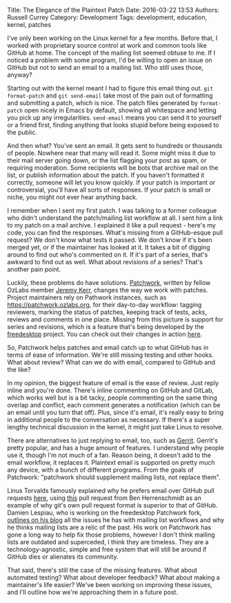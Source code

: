 Title: The Elegance of the Plaintext Patch
Date: 2016-03-22 13:53
Authors: Russell Currey
Category: Development
Tags: development, education, kernel, patches

I've only been working on the Linux kernel for a few months.  Before that, I worked with proprietary source control at work and common tools like GitHub at home.  The concept of the mailing list seemed obtuse to me.  If I noticed a problem with some program, I'd be willing to open an issue on GitHub but not to send an email to a mailing list.  Who still uses those, anyway?

Starting out with the kernel meant I had to figure this email thing out.  `git format-patch` and `git send-email` take most of the pain out of formatting and submitting a patch, which is nice.  The patch files generated by `format-patch` open nicely in Emacs by default, showing all whitespace and letting you pick up any irregularities.  `send-email` means you can send it to yourself or a friend first, finding anything that looks stupid before being exposed to the public.

And then what?  You've sent an email.  It gets sent to hundreds or thousands of people.  Nowhere near that many will read it.  Some might miss it due to their mail server going down, or the list flagging your post as spam, or requiring moderation.  Some recipients will be bots that archive mail on the list, or publish information about the patch.  If you haven't formatted it correctly, someone will let you know quickly.  If your patch is important or controversial, you'll have all sorts of responses.  If your patch is small or niche, you might not ever hear anything back.

I remember when I sent my first patch.  I was talking to a former colleague who didn't understand the patch/mailing list workflow at all.  I sent him a link to my patch on a mail archive.  I explained it like a pull request - here's my code, you can find the responses.  What's missing from a GitHub-esque pull request?  We don't know what tests it passed.  We don't know if it's been merged yet, or if the maintainer has looked at it.  It takes a bit of digging around to find out who's commented on it.  If it's part of a series, that's awkward to find out as well.  What about revisions of a series?  That's another pain point.

Luckily, these problems do have solutions.  [Patchwork](http://jk.ozlabs.org/projects/patchwork/), written by fellow OzLabs member [Jeremy Kerr](http://jk.ozlabs.org), changes the way we work with patches.  Project maintainers rely on Pathwork instances, such as <https://patchwork.ozlabs.org>, for their day-to-day workflow: tagging reviewers, marking the status of patches, keeping track of tests, acks, reviews and comments in one place.  Missing from this picture is support for series and revisions, which is a feature that's being developed by the [freedesktop](https://www.freedesktop.org/wiki/) project.  You can check out their changes in action [here](https://patchwork.freedesktop.org).

So, Patchwork helps patches and email catch up to what GitHub has in terms of ease of information.  We're still missing testing and other hooks.  What about review?  What can we do with email, compared to GitHub and the like?

In my opinion, the biggest feature of email is the ease of review.  Just reply inline and you're done.  There's inline commenting on GitHub and GitLab, which works well but is a bit tacky, people commenting on the same thing overlap and conflict, each comment generates a notification (which can be an email until you turn that off).  Plus, since it's email, it's really easy to bring in additional people to the conversation as necessary.  If there's a super lengthy technical discussion in the kernel, it might just take Linus to resolve.

There are alternatives to just replying to email, too, such as [Gerrit](https://www.gerritcodereview.com/).  Gerrit's pretty popular, and has a huge amount of features.  I understand why people use it, though I'm not much of a fan.  Reason being, it doesn't add to the email workflow, it replaces it.  Plaintext email is supported on pretty much any device, with a bunch of different programs.  From the goals of Patchwork: "patchwork should supplement mailing lists, not replace them".

Linus Torvalds famously explained why he prefers email over GitHub pull requests [here](https://github.com/torvalds/linux/pull/17), using [this](https://groups.google.com/forum/#!topic/linux.kernel/w957vpu3PPU) pull request from Ben Herrenschmidt as an example of why git's own pull request format is superior to that of GitHub.  Damien Lespiau, who is working on the freedesktop Patchwork fork, [outlines on his blog](http://damien.lespiau.name/2016/02/augmenting-mailing-lists-with-patchwork.html) all the issues he has with mailing list workflows and why he thinks mailing lists are a relic of the past.  His work on Patchwork has gone a long way to help fix those problems, however I don't think mailing lists are outdated and superceded, I think they are timeless.  They are a technology-agnostic, simple and free system that will still be around if GitHub dies or alienates its community.

That said, there's still the case of the missing features.  What about automated testing?  What about developer feedback?  What about making a maintainer's life easier?  We've been working on improving these issues, and I'll outline how we're approaching them in a future post.
